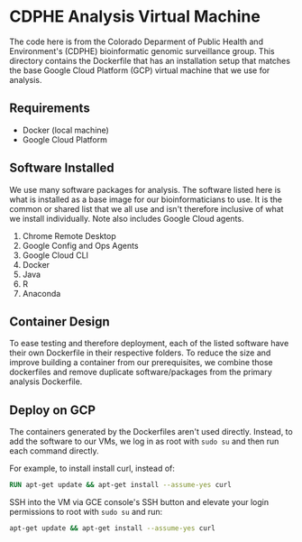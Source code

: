 # CDPHE Analysis Virtual Machine

The code here is from the Colorado Deparment of Public Health and Environment's
(CDPHE) bioinformatic genomic surveillance group. This directory contains the
Dockerfile that has an installation setup that matches the base Google Cloud
Platform (GCP) virtual machine that we use for analysis.

## Requirements

- Docker (local machine)
- Google Cloud Platform

## Software Installed

We use many software packages for analysis. The software listed here is what is
installed as a base image for our bioinformaticians to use. It is the common or
shared list that we all use and isn't therefore inclusive of what we install
individually. Note also includes Google Cloud agents.

1. Chrome Remote Desktop
2. Google Config and Ops Agents
3. Google Cloud CLI
4. Docker
5. Java
6. R
7. Anaconda

## Container Design

To ease testing and therefore deployment, each of the listed software have their
own Dockerfile in their respective folders. To reduce the size and improve
building a container from our prerequisites, we combine those dockerfiles and
remove duplicate software/packages from the primary analysis Dockerfile.

## Deploy on GCP

The containers generated by the Dockerfiles aren't used directly. Instead, to
add the software to our VMs, we log in as root with `sudo su` and then run
each command directly.

For example, to install install curl, instead of:

```dockerfile
RUN apt-get update && apt-get install --assume-yes curl
```

SSH into the VM via GCE console's SSH button and elevate your login permissions
to root with `sudo su` and run:

```bash
apt-get update && apt-get install --assume-yes curl
```
